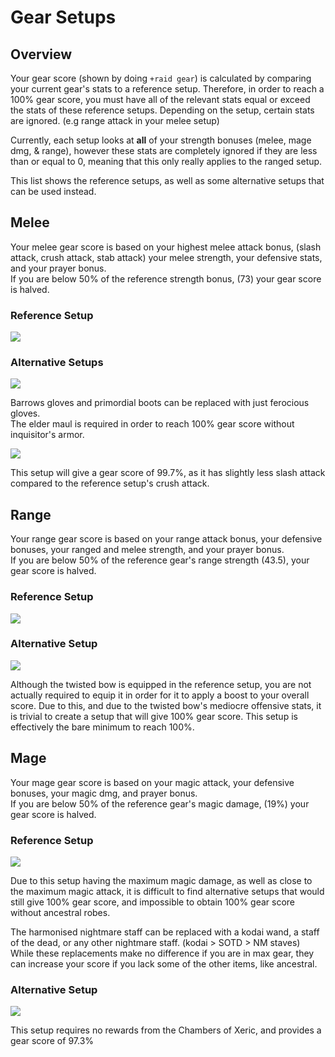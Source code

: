 # Gear Setups

## Overview

Your gear score \(shown by doing `+raid gear`\) is calculated by comparing your current gear's stats to a reference setup. Therefore, in order to reach a 100% gear score, you must have all of the relevant stats equal or exceed the stats of these reference setups. Depending on the setup, certain stats are ignored. \(e.g range attack in your melee setup\)  
  
Currently, each setup looks at **all** of your strength bonuses \(melee, mage dmg, & range\), however these stats are completely ignored if they are less than or equal to 0, meaning that this only really applies to the ranged setup.  
  
This list shows the reference setups, as well as some alternative setups that can be used instead.

## Melee

Your melee gear score is based on your highest melee attack bonus, \(slash attack, crush attack, stab attack\) your melee strength, your defensive stats, and your prayer bonus.  
If you are below 50% of the reference strength bonus, \(73\) your gear score is halved.

### Reference Setup

![](../../.gitbook/assets/coxmeleereference.png)

### Alternative Setups

![](../../.gitbook/assets/coxmeleemaul.png)

Barrows gloves and primordial boots can be replaced with just ferocious gloves.  
The elder maul is required in order to reach 100% gear score without inquisitor's armor.

![](../../.gitbook/assets/coxmeleegs.png)

This setup will give a gear score of 99.7%, as it has slightly less slash attack compared to the reference setup's crush attack.

## Range

Your range gear score is based on your range attack bonus, your defensive bonuses, your ranged and melee strength, and your prayer bonus.  
If you are below 50% of the reference gear's range strength \(43.5\), your gear score is halved.

### Reference Setup

![](../../.gitbook/assets/coxrangereference.png)

### Alternative Setup

![](../../.gitbook/assets/coxrangealt.png)

Although the twisted bow is equipped in the reference setup, you are not actually required to equip it in order for it to apply a boost to your overall score. Due to this, and due to the twisted bow's mediocre offensive stats, it is trivial to create a setup that will give 100% gear score. This setup is effectively the bare minimum to reach 100%.

## Mage

Your mage gear score is based on your magic attack, your defensive bonuses, your magic dmg, and prayer bonus.  
If you are below 50% of the reference gear's magic damage, \(19%\) your gear score is halved.

### Reference Setup

![](../../.gitbook/assets/coxmagereference.png)

Due to this setup having the maximum magic damage, as well as close to the maximum magic attack, it is difficult to find alternative setups that would still give 100% gear score, and impossible to obtain 100% gear score without ancestral robes.  
  
The harmonised nightmare staff can be replaced with a kodai wand, a staff of the dead, or any other nightmare staff. \(kodai &gt; SOTD &gt; NM staves\) While these replacements make no difference if you are in max gear, they can increase your score if you lack some of the other items, like ancestral.

### Alternative Setup

![](../../.gitbook/assets/coxmageahrims.png)

This setup requires no rewards from the Chambers of Xeric, and provides a gear score of 97.3%

